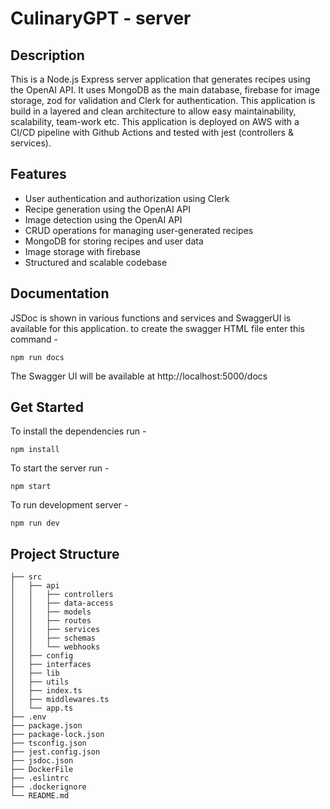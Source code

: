 # CulinaryGPT - server

## Description

This is a Node.js Express server application that generates recipes using the OpenAI API. It uses MongoDB as the main database, firebase for image storage, zod for validation and Clerk for authentication. 
This application is build in a layered and clean architecture to allow easy maintainability, scalability, team-work etc.
This application is deployed on AWS with a CI/CD pipeline with Github Actions and tested with jest (controllers & services).

## Features

- User authentication and authorization using Clerk
- Recipe generation using the OpenAI API
- Image detection using the OpenAI API
- CRUD operations for managing user-generated recipes
- MongoDB for storing recipes and user data
- Image storage with firebase
- Structured and scalable codebase

## Documentation

JSDoc is shown in various functions and services and SwaggerUI is available for this application.
to create the swagger HTML file enter this command - 

```console
npm run docs
```

The Swagger UI will be available at http://localhost:5000/docs

## Get Started

To install the dependencies run - 

```console
npm install
```

To start the server run - 

```console
npm start
```

To run development server -

```console
npm run dev
```

## Project Structure

```plaintext
├── src
│   ├── api
│   │   ├── controllers
│   │   ├── data-access
│   │   ├── models
│   │   ├── routes
│   │   ├── services
│   │   ├── schemas
│   │   └── webhooks
│   ├── config
│   ├── interfaces
│   ├── lib
│   ├── utils
│   ├── index.ts
│   ├── middlewares.ts
│   └── app.ts
├── .env
├── package.json
├── package-lock.json
├── tsconfig.json
├── jest.config.json
├── jsdoc.json
├── DockerFile
├── .eslintrc
├── .dockerignore
└── README.md